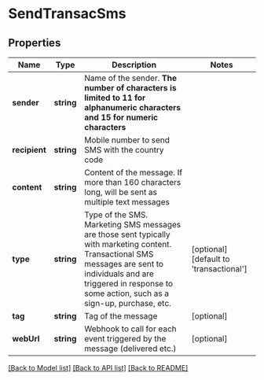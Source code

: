 # SendTransacSms

## Properties
Name | Type | Description | Notes
------------ | ------------- | ------------- | -------------
**sender** | **string** | Name of the sender. **The number of characters is limited to 11 for alphanumeric characters and 15 for numeric characters** | 
**recipient** | **string** | Mobile number to send SMS with the country code | 
**content** | **string** | Content of the message. If more than 160 characters long, will be sent as multiple text messages | 
**type** | **string** | Type of the SMS. Marketing SMS messages are those sent typically with marketing content. Transactional SMS messages are sent to individuals and are triggered in response to some action, such as a sign-up, purchase, etc. | [optional] [default to 'transactional']
**tag** | **string** | Tag of the message | [optional] 
**webUrl** | **string** | Webhook to call for each event triggered by the message (delivered etc.) | [optional] 

[[Back to Model list]](../../README.md#documentation-for-models) [[Back to API list]](../../README.md#documentation-for-api-endpoints) [[Back to README]](../../README.md)


